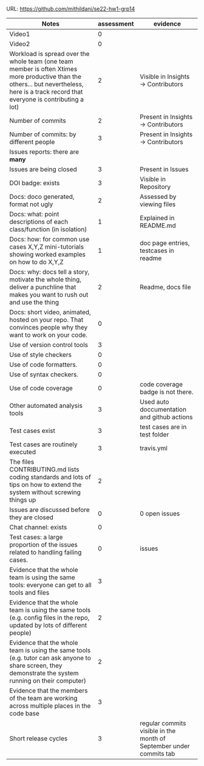 URL: https://github.com/mithildani/se22-hw1-grp14

|Notes|assessment|evidence|
|-----|---------|----------|
|Video1| 0| |
|Video2| 0| |
|Workload is spread over the whole team (one team member is often Xtimes more productive than the others... but nevertheless, here is a track record that everyone is contributing a lot)| 2 | Visible in Insights -> Contributors|
|Number of commits| 2 | Present in Insights -> Contributors|
|Number of commits: by different people| 3 | Present in Insights -> Contributors|
|Issues reports: there are **many**|
|Issues are being closed| 3 |Present in Issues|
|DOI badge: exists| 3 |Visible in Repository|
|Docs: doco generated, format not ugly | 2 |Assessed by viewing files|
|Docs: what: point descriptions of each class/function (in isolation) | 1 | Explained in README.md|
|Docs: how: for common use cases X,Y,Z mini-tutorials showing worked examples on how to do X,Y,Z| 1 |doc page entries, testcases in readme|
|Docs: why: docs tell a story, motivate the whole thing, deliver a punchline that makes you want to rush out and use the thing| 2 | Readme, docs file|
|Docs: short video, animated, hosted on your repo. That convinces people why they want to work on your code.|  0| |
|Use of version control tools| 3 | |
|Use of style checkers | 0 | |
|Use of code formatters. | 0 ||
|Use of syntax checkers. | 0 ||
|Use of code coverage | 0 | code coverage badge is not there.|
|Other automated analysis tools| 3 |Used auto doccumentation and github actions|
|Test cases exist| 3 |test cases are in test folder|
|Test cases are routinely executed| 3 |travis.yml|
|The files CONTRIBUTING.md lists coding standards and lots of tips on how to extend the system without screwing things up| 2 | |
|Issues are discussed before they are closed| 0 |0 open issues|
|Chat channel: exists| 0 ||
|Test cases: a large proportion of the issues related to handling failing cases.| 0 |issues|
|Evidence that the whole team is using the same tools: everyone can get to all tools and files| 3 | |
|Evidence that the whole team is using the same tools (e.g. config files in the repo, updated by lots of different people)| 2 | |
|Evidence that the whole team is using the same tools (e.g. tutor can ask anyone to share screen, they demonstrate the system running on their computer)| 2 | |
|Evidence that the members of the team are working across multiple places in the code base| 3 | |
|Short release cycles | 3 | regular commits visible in the month of September under commits tab
